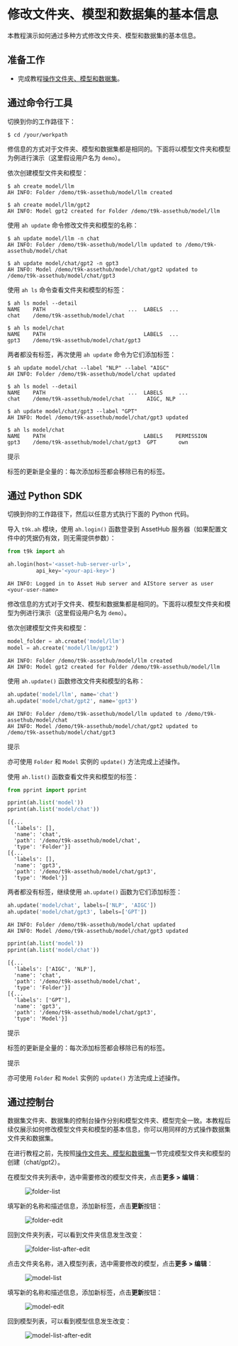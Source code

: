 # 修改文件夹、模型和数据集的基本信息

本教程演示如何通过多种方式修改文件夹、模型和数据集的基本信息。

## 准备工作

* 完成教程[操作文件夹、模型和数据集](./manipulate-folder-asset.md)。

## 通过命令行工具

切换到你的工作路径下：

```shell
$ cd /your/workpath
```

修信息的方式对于文件夹、模型和数据集都是相同的。下面将以模型文件夹和模型为例进行演示（这里假设用户名为 `demo`）。

依次创建模型文件夹和模型：

```shell
$ ah create model/llm
AH INFO: Folder /demo/t9k-assethub/model/llm created

$ ah create model/llm/gpt2
AH INFO: Model gpt2 created for Folder /demo/t9k-assethub/model/llm
```

使用 `ah update` 命令修改文件夹和模型的名称：

```shell
$ ah update model/llm -n chat
AH INFO: Folder /demo/t9k-assethub/model/llm updated to /demo/t9k-assethub/model/chat

$ ah update model/chat/gpt2 -n gpt3
AH INFO: Model /demo/t9k-assethub/model/chat/gpt2 updated to /demo/t9k-assethub/model/chat/gpt3
```

使用 `ah ls` 命令查看文件夹和模型的标签：

```shell
$ ah ls model --detail
NAME    PATH                          ...  LABELS  ...
chat    /demo/t9k-assethub/model/chat

$ ah ls model/chat
NAME    PATH                               LABELS  ...
gpt3    /demo/t9k-assethub/model/chat/gpt3
```

两者都没有标签，再次使用 `ah update` 命令为它们添加标签：

```shell
$ ah update model/chat --label "NLP" --label "AIGC"
AH INFO: Folder /demo/t9k-assethub/model/chat updated

$ ah ls model --detail
NAME    PATH                          ...  LABELS     ...
chat    /demo/t9k-assethub/model/chat       AIGC, NLP
```

```shell
$ ah update model/chat/gpt3 --label "GPT"
AH INFO: Model /demo/t9k-assethub/model/chat/gpt3 updated

$ ah ls model/chat
NAME    PATH                               LABELS    PERMISSION
gpt3    /demo/t9k-assethub/model/chat/gpt3  GPT       own
```

<aside class="note tip">
<div class="title">提示</div>

标签的更新是全量的：每次添加标签都会移除已有的标签。

</aside>

## 通过 Python SDK

切换到你的工作路径下，然后以任意方式执行下面的 Python 代码。

导入 `t9k.ah` 模块，使用 `ah.login()` 函数登录到 AssetHub 服务器（如果配置文件中的凭据仍有效，则无需提供参数）：

```python
from t9k import ah

ah.login(host='<asset-hub-server-url>',
         api_key='<your-api-key>')
```

```
AH INFO: Logged in to Asset Hub server and AIStore server as user <your-user-name>
```

修改信息的方式对于文件夹、模型和数据集都是相同的。下面将以模型文件夹和模型为例进行演示（这里假设用户名为 `demo`）。

依次创建模型文件夹和模型：

```python
model_folder = ah.create('model/llm')
model = ah.create('model/llm/gpt2')
```

```
AH INFO: Folder /demo/t9k-assethub/model/llm created
AH INFO: Model gpt2 created for Folder /demo/t9k-assethub/model/llm
```

使用 `ah.update()` 函数修改文件夹和模型的名称：

```python
ah.update('model/llm', name='chat')
ah.update('model/chat/gpt2', name='gpt3')
```

```
AH INFO: Folder /demo/t9k-assethub/model/llm updated to /demo/t9k-assethub/model/chat
AH INFO: Model /demo/t9k-assethub/model/chat/gpt2 updated to /demo/t9k-assethub/model/chat/gpt3
```

<aside class="note tip">
<div class="title">提示</div>

亦可使用 `Folder` 和 `Model` 实例的 `update()` 方法完成上述操作。

</aside>

使用 `ah.list()` 函数查看文件夹和模型的标签：

```python
from pprint import pprint

pprint(ah.list('model'))
pprint(ah.list('model/chat'))
```

```
[{...
  'labels': [],
  'name': 'chat',
  'path': '/demo/t9k-assethub/model/chat',
  'type': 'Folder'}]
[{...
  'labels': [],
  'name': 'gpt3',
  'path': '/demo/t9k-assethub/model/chat/gpt3',
  'type': 'Model'}]
```

两者都没有标签，继续使用 `ah.update()` 函数为它们添加标签：

```python
ah.update('model/chat', labels=['NLP', 'AIGC'])
ah.update('model/chat/gpt3', labels=['GPT'])
```

```
AH INFO: Folder /demo/t9k-assethub/model/chat updated
AH INFO: Model /demo/t9k-assethub/model/chat/gpt3 updated
```

```python
pprint(ah.list('model'))
pprint(ah.list('model/chat'))
```

```
[{...
  'labels': ['AIGC', 'NLP'],
  'name': 'chat',
  'path': '/demo/t9k-assethub/model/chat',
  'type': 'Folder'}]
[{...
  'labels': ['GPT'],
  'name': 'gpt3',
  'path': '/demo/t9k-assethub/model/chat/gpt3',
  'type': 'Model'}]
```

<aside class="note tip">
<div class="title">提示</div>

标签的更新是全量的：每次添加标签都会移除已有的标签。

</aside>

<aside class="note tip">
<div class="title">提示</div>

亦可使用 `Folder` 和 `Model` 实例的 `update()` 方法完成上述操作。

</aside>

## 通过控制台

数据集文件夹、数据集的控制台操作分别和模型文件夹、模型完全一致。本教程后续仅展示如何修改模型文件夹和模型的基本信息，你可以用同样的方式操作数据集文件夹和数据集。

在进行教程之前，先按照[操作文件夹、模型和数据集](./manipulate-folder-asset.md)一节完成模型文件夹和模型的创建（chat/gpt2）。

在模型文件夹列表中，选中需要修改的模型文件夹，点击**更多 > 编辑**：

<figure class="screenshot">
  <img alt="folder-list" src="../assets/tasks/manage-asset/modify-folder-asset/folder-list.png" />
</figure>

填写新的名称和描述信息，添加新标签，点击**更新**按钮：

<figure class="screenshot">
  <img alt="folder-edit" src="../assets/tasks/manage-asset/modify-folder-asset/folder-edit.png" />
</figure>

回到文件夹列表，可以看到文件夹信息发生改变：

<figure class="screenshot">
  <img alt="folder-list-after-edit" src="../assets/tasks/manage-asset/modify-folder-asset/folder-list-after-edit.png" />
</figure>

点击文件夹名称，进入模型列表，选中需要修改的模型，点击**更多 > 编辑**：

<figure class="screenshot">
  <img alt="model-list" src="../assets/tasks/manage-asset/modify-folder-asset/model-list.png" />
</figure>

填写新的名称和描述信息，添加新标签，点击**更新**按钮：

<figure class="screenshot">
  <img alt="model-edit" src="../assets/tasks/manage-asset/modify-folder-asset/model-edit.png" />
</figure>

回到模型列表，可以看到模型信息发生改变：

<figure class="screenshot">
  <img alt="model-list-after-edit" src="../assets/tasks/manage-asset/modify-folder-asset/model-list-after-edit.png" />
</figure>
